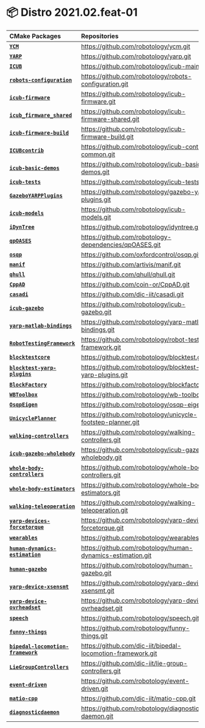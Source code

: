 📦 Distro 2021.02.feat-01
===

| CMake Packages | Repositories | Versions |
| :--- | :--- | :--- |
| [**`YCM`**](https://github.com/robotology/ycm.git) | https://github.com/robotology/ycm.git | `v0.12.1` |
| [**`YARP`**](https://github.com/robotology/yarp.git) | https://github.com/robotology/yarp.git | `v3.4.3` |
| [**`ICUB`**](https://github.com/robotology/icub-main.git) | https://github.com/robotology/icub-main.git | `v1.19.2` |
| [**`robots-configuration`**](https://github.com/robotology/robots-configuration.git) | https://github.com/robotology/robots-configuration.git | `v1.19.1` |
| [**`icub-firmware`**](https://github.com/robotology/icub-firmware.git) | https://github.com/robotology/icub-firmware.git | `v1.19.0` |
| [**`icub_firmware_shared`**](https://github.com/robotology/icub-firmware-shared.git) | https://github.com/robotology/icub-firmware-shared.git | `v1.19.0` |
| [**`icub-firmware-build`**](https://github.com/robotology/icub-firmware-build.git) | https://github.com/robotology/icub-firmware-build.git | `v1.19.0` |
| [**`ICUBcontrib`**](https://github.com/robotology/icub-contrib-common.git) | https://github.com/robotology/icub-contrib-common.git | `v1.19.0` |
| [**`icub-basic-demos`**](https://github.com/robotology/icub-basic-demos.git) | https://github.com/robotology/icub-basic-demos.git | `v1.19.0` |
| [**`icub-tests`**](https://github.com/robotology/icub-tests.git) | https://github.com/robotology/icub-tests.git | `v1.19.0` |
| [**`GazeboYARPPlugins`**](https://github.com/robotology/gazebo-yarp-plugins.git) | https://github.com/robotology/gazebo-yarp-plugins.git | `v3.6.0` |
| [**`icub-models`**](https://github.com/robotology/icub-models.git) | https://github.com/robotology/icub-models.git | `v1.19.0` |
| [**`iDynTree`**](https://github.com/robotology/idyntree.git) | https://github.com/robotology/idyntree.git | `v3.0.1` |
| [**`qpOASES`**](https://github.com/robotology-dependencies/qpOASES.git) | https://github.com/robotology-dependencies/qpOASES.git | `v3.2.0.1` |
| [**`osqp`**](https://github.com/oxfordcontrol/osqp.git) | https://github.com/oxfordcontrol/osqp.git | `v0.6.2` |
| [**`manif`**](https://github.com/artivis/manif.git) | https://github.com/artivis/manif.git | `0.0.3` |
| [**`qhull`**](https://github.com/qhull/qhull.git) | https://github.com/qhull/qhull.git | `v8.0.2` |
| [**`CppAD`**](https://github.com/coin-or/CppAD.git) | https://github.com/coin-or/CppAD.git | `20210000.4` |
| [**`casadi`**](https://github.com/dic-iit/casadi.git) | https://github.com/dic-iit/casadi.git | `3.5.5.2` |
| [**`icub-gazebo`**](https://github.com/robotology/icub-gazebo.git) | https://github.com/robotology/icub-gazebo.git | `v1.19.0` |
| [**`yarp-matlab-bindings`**](https://github.com/robotology/yarp-matlab-bindings.git) | https://github.com/robotology/yarp-matlab-bindings.git | `v3.4.2` |
| [**`RobotTestingFramework`**](https://github.com/robotology/robot-testing-framework.git) | https://github.com/robotology/robot-testing-framework.git | `v2.0.1` |
| [**`blocktestcore`**](https://github.com/robotology/blocktest.git) | https://github.com/robotology/blocktest.git | `v2.3.1` |
| [**`blocktest-yarp-plugins`**](https://github.com/robotology/blocktest-yarp-plugins.git) | https://github.com/robotology/blocktest-yarp-plugins.git | `v1.1.1` |
| [**`BlockFactory`**](https://github.com/robotology/blockfactory.git) | https://github.com/robotology/blockfactory.git | `v0.8.2` |
| [**`WBToolbox`**](https://github.com/robotology/wb-toolbox.git) | https://github.com/robotology/wb-toolbox.git | `v5.3` |
| [**`OsqpEigen`**](https://github.com/robotology/osqp-eigen.git) | https://github.com/robotology/osqp-eigen.git | `v0.6.3` |
| [**`UnicyclePlanner`**](https://github.com/robotology/unicycle-footstep-planner.git) | https://github.com/robotology/unicycle-footstep-planner.git | `v0.3.0` |
| [**`walking-controllers`**](https://github.com/robotology/walking-controllers.git) | https://github.com/robotology/walking-controllers.git | `v0.4.1` |
| [**`icub-gazebo-wholebody`**](https://github.com/robotology/icub-gazebo-wholebody.git) | https://github.com/robotology/icub-gazebo-wholebody.git | `v0.1.0` |
| [**`whole-body-controllers`**](https://github.com/robotology/whole-body-controllers.git) | https://github.com/robotology/whole-body-controllers.git | `v2.5` |
| [**`whole-body-estimators`**](https://github.com/robotology/whole-body-estimators.git) | https://github.com/robotology/whole-body-estimators.git | `v0.4.0` |
| [**`walking-teleoperation`**](https://github.com/robotology/walking-teleoperation.git) | https://github.com/robotology/walking-teleoperation.git | `v1.1.0` |
| [**`yarp-devices-forcetorque`**](https://github.com/robotology/yarp-devices-forcetorque.git) | https://github.com/robotology/yarp-devices-forcetorque.git | `v0.2.0` |
| [**`wearables`**](https://github.com/robotology/wearables.git) | https://github.com/robotology/wearables.git | `v1.2.0` |
| [**`human-dynamics-estimation`**](https://github.com/robotology/human-dynamics-estimation.git) | https://github.com/robotology/human-dynamics-estimation.git | `v2.2.0` |
| [**`human-gazebo`**](https://github.com/robotology/human-gazebo.git) | https://github.com/robotology/human-gazebo.git | `v1.0` |
| [**`yarp-device-xsensmt`**](https://github.com/robotology/yarp-device-xsensmt.git) | https://github.com/robotology/yarp-device-xsensmt.git | `v0.1.1` |
| [**`yarp-device-ovrheadset`**](https://github.com/robotology/yarp-device-ovrheadset.git) | https://github.com/robotology/yarp-device-ovrheadset.git | `v1.0.0` |
| [**`speech`**](https://github.com/robotology/speech.git) | https://github.com/robotology/speech.git | `v1.0.0` |
| [**`funny-things`**](https://github.com/robotology/funny-things.git) | https://github.com/robotology/funny-things.git | `v1.0.0` |
| [**`bipedal-locomotion-framework`**](https://github.com/dic-iit/bipedal-locomotion-framework.git) | https://github.com/dic-iit/bipedal-locomotion-framework.git | `v0.1.0` |
| [**`LieGroupControllers`**](https://github.com/dic-iit/lie-group-controllers.git) | https://github.com/dic-iit/lie-group-controllers.git | `v0.0.1` |
| [**`event-driven`**](https://github.com/robotology/event-driven.git) | https://github.com/robotology/event-driven.git | `v1.5` |
| [**`matio-cpp`**](https://github.com/dic-iit/matio-cpp.git) | https://github.com/dic-iit/matio-cpp.git | `v0.1.1` |
| [**`diagnosticdaemon`**](https://github.com/robotology/diagnostic-daemon.git) | https://github.com/robotology/diagnostic-daemon.git | `v1.0.0` |
